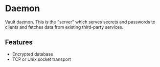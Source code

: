 # Daemon

Vault daemon. This is the "server" which serves secrets and passwords to clients and fetches data 
from existing third-party services. 

## Features
- Encrypted database 
- TCP or Unix socket transport
